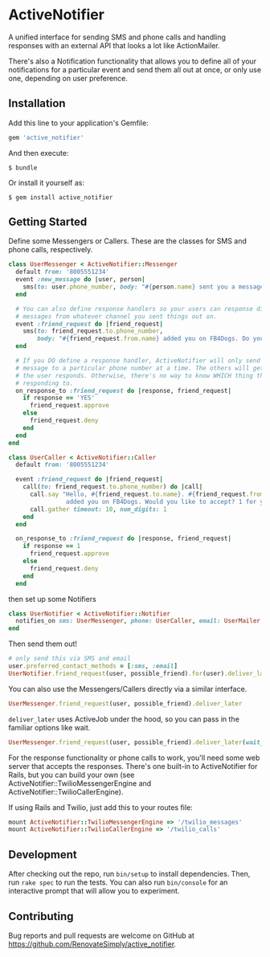 # ActiveNotifier

A unified interface for sending SMS and phone calls and handling responses with
an external API that looks a lot like ActionMailer.

There's also a Notification functionality that allows you to define all of your
notifications for a particular event and send them all out at once, or only use
one, depending on user preference.

## Installation

Add this line to your application's Gemfile:

```ruby
gem 'active_notifier'
```

And then execute:

    $ bundle

Or install it yourself as:

    $ gem install active_notifier

## Getting Started

Define some Messengers or Callers. These are the classes for SMS and phone
calls, respectively.

```ruby
class UserMessenger < ActiveNotifier::Messenger
  default from: '8005551234'
  event :new_message do |user, person|
    sms(to: user.phone_number, body: "#{person.name} sent you a message!")
  end

  # You can also define response handlers so your users can response directly to
  # messages from whatever channel you sent things out on.
  event :friend_request do |friend_request|
    sms(to: friend_request.to.phone_number,
        body: "#{friend_request.from.name} added you on FB4Dogs. Do you accept? YES or NO")
  end

  # If you DO define a response handler, ActiveNotifier will only send one
  # message to a particular phone number at a time. The others will get queued until
  # the user responds. Otherwise, there's no way to know WHICH thing they're
  # responding to.
  on_response_to :friend_request do |response, friend_request|
    if response == 'YES'
      friend_request.approve
    else
      friend_request.deny
    end
  end
end

class UserCaller < ActiveNotifier::Caller
  default from: '8005551234'

  event :friend_request do |friend_request|
    call(to: friend_request.to.phone_number) do |call|
      call.say "Hello, #{friend_request.to.name}. #{friend_request.from.name}
                added you on FB4Dogs. Would you like to accept? 1 for yes, 2 for no."
      call.gather timeout: 10, num_digits: 1
    end
  end

  on_response_to :friend_request do |response, friend_request|
    if response == 1
      friend_request.approve
    else
      friend_request.deny
    end
  end
```

then set up some Notifiers

```ruby
class UserNotifier < ActiveNotifier::Notifier
  notifies_on sms: UserMessenger, phone: UserCaller, email: UserMailer
end
```

Then send them out!

```ruby
# only send this via SMS and email
user.preferred_contact_methods = [:sms, :email]
UserNotifier.friend_request(user, possible_friend).for(user).deliver_later
```

You can also use the Messengers/Callers directly via a similar interface.

```ruby
UserMessenger.friend_request(user, possible_friend).deliver_later
```

`deliver_later` uses ActiveJob under the hood, so you can pass in the familiar
options like wait.

```ruby
UserMessenger.friend_request(user, possible_friend).deliver_later(wait_until: 10.minutes.from_now)
```

For the response functionality or phone calls to work, you'll need some web 
server that accepts the responses. There's one built-in to ActiveNotifier for 
Rails, but you can build your own (see ActiveNotifier::TwilioMessengerEngine and
ActiveNotifier::TwilioCallerEngine).

If using Rails and Twilio, just add this to your routes file:

```ruby
mount ActiveNotifier::TwilioMessengerEngine => '/twilio_messages'
mount ActiveNotifier::TwilioCallerEngine => '/twilio_calls'
```

## Development

After checking out the repo, run `bin/setup` to install dependencies. Then, run `rake spec` to run the tests. You can also run `bin/console` for an interactive prompt that will allow you to experiment.

## Contributing

Bug reports and pull requests are welcome on GitHub at https://github.com/RenovateSimply/active_notifier.

